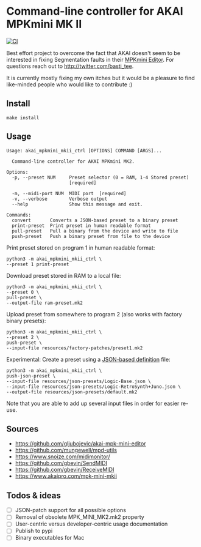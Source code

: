 # Command-line controller for AKAI MPKmini MK II

[![CI](https://github.com/BastiTee/akai-mpkmini-mkii-control/actions/workflows/main.yml/badge.svg)](https://github.com/BastiTee/akai-mpkmini-mkii-control/actions/workflows/main.yml)

Best effort project to overcome the fact that AKAI doesn't seem to be interested in fixing Segmentation faults in their [MPKmini Editor](https://www.akaipro.com/mpk-mini-mkii). For questions reach out to <http://twitter.com/basti_tee>.

It is currently mostly fixing my own itches but it would be a pleasure to find like-minded people who would like to contribute :)

## Install

```
make install
```

## Usage

```
Usage: akai_mpkmini_mkii_ctrl [OPTIONS] COMMAND [ARGS]...

  Command-line controller for AKAI MPKmini MK2.

Options:
  -p, --preset NUM     Preset selector (0 = RAM, 1-4 Stored preset)
                       [required]

  -m, --midi-port NUM  MIDI port  [required]
  -v, --verbose        Verbose output
  --help               Show this message and exit.

Commands:
  convert       Converts a JSON-based preset to a binary preset
  print-preset  Print preset in human readable format
  pull-preset   Pull a binary from the device and write to file
  push-preset   Push a binary preset from file to the device
```

Print preset stored on program 1 in human readable format:

```shell
python3 -m akai_mpkmini_mkii_ctrl \
--preset 1 print-preset
```

Download preset stored in RAM to a local file:

```shell
python3 -m akai_mpkmini_mkii_ctrl \
--preset 0 \
pull-preset \
--output-file ram-preset.mk2
```

Upload preset from somewhere to program 2 (also works with factory binary presets):

```shell
python3 -m akai_mpkmini_mkii_ctrl \
--preset 2 \
push-preset \
--input-file resources/factory-patches/preset1.mk2
```

Experimental: Create a preset using a [JSON-based definition](resources/json-presets/default.json) file:

```shell
python3 -m akai_mpkmini_mkii_ctrl \
push-json-preset \
--input-file resources/json-presets/Logic-Base.json \
--input-file resources/json-presets/Logic-RetroSynth+Juno.json \
--output-file resources/json-presets/default.mk2
```

Note that you are able to add up several input files in order for easier re-use.

## Sources

- <https://github.com/gljubojevic/akai-mpk-mini-editor>
- <https://github.com/mungewell/mpd-utils>
- <https://www.snoize.com/midimonitor/>
- <https://github.com/gbevin/SendMIDI>
- <https://github.com/gbevin/ReceiveMIDI>
- <https://www.akaipro.com/mpk-mini-mkii>

## Todos & ideas

- [ ] JSON-patch support for all possible options
- [ ] Removal of obsolete MPK_MINI_MK2.mk2 property
- [ ] User-centric versus developer-centric usage documentation
- [ ] Publish to pypi
- [ ] Binary executables for Mac
